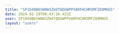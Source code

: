 ```yaml
---
title: "SP1049B6SW0W3ZH4TQDGWPPVARFHCHM3MFZ89MHG5"
date: 2024-02-19T08:43:16.423Z
user: SP1049B6SW0W3ZH4TQDGWPPVARFHCHM3MFZ89MHG5
layout: "users"
---
```

    